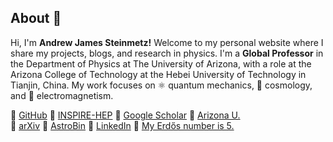 ## About 🔭

Hi, I'm **Andrew James Steinmetz!** Welcome to my personal website where I share my projects, blogs, and research in physics. I'm a **Global Professor** in the Department of Physics at The University of Arizona, with a role at the Arizona College of Technology at the Hebei University of Technology in Tianjin, China. My work focuses on ⚛ quantum mechanics, 🌌 cosmology, and 🧲 electromagnetism.

🔗 [GitHub](https://github.com/ajsteinmetz) 🔗 [INSPIRE-HEP](https://inspirehep.net/authors/1796313) 🔗 [Google Scholar](https://scholar.google.com/citations?user=fJBK1GIAAAAJ) 🔗 [Arizona U.](https://w3.physics.arizona.edu/person/andrew-steinmetz)  
🔗 [arXiv](https://arxiv.org/a/steinmetz_a_1.html) 🔗 [AstroBin](https://www.astrobin.com/users/djinn/) 🔗 [LinkedIn](https://www.linkedin.com/in/ajsteinmetz/) 🔗 [My Erdős number is 5.](https://mathscinet.ams.org/mathscinet/freetools/collab-dist?source=1443426&target=189017)
